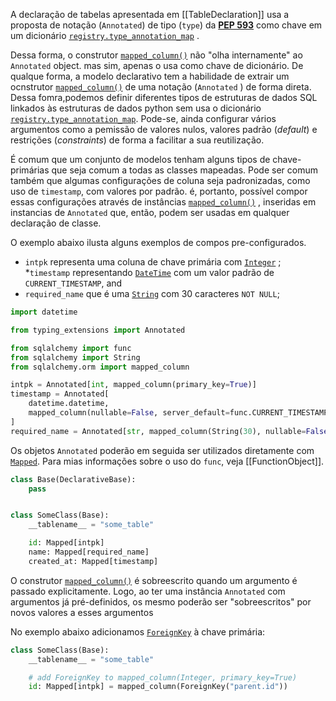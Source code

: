 A declaração de tabelas apresentada em [[TableDeclaration]] usa a proposta de notação (`Annotated`) de tipo (`type`) da [**PEP 593**](https://peps.python.org/pep-0593/)  como chave em um dicionário [`registry.type_annotation_map`](https://docs.sqlalchemy.org/en/20/orm/mapping_api.html#sqlalchemy.orm.registry.params.type_annotation_map "sqlalchemy.orm.registry") . 

Dessa forma, o construtor [`mapped_column()`](https://docs.sqlalchemy.org/en/20/orm/mapping_api.html#sqlalchemy.orm.mapped_column "sqlalchemy.orm.mapped_column") não "olha internamente" ao `Annotated` object. mas sim, apenas o usa como chave de dicionário. De qualque forma, a modelo declarativo tem a habilidade de extrair um ocnstrutor [`mapped_column()`](https://docs.sqlalchemy.org/en/20/orm/mapping_api.html#sqlalchemy.orm.mapped_column "sqlalchemy.orm.mapped_column") de uma notação (`Annotated` ) de forma direta. Dessa fomra,podemos definir diferentes tipos de estruturas de dados SQL linkados às estruturas de dados python sem usa o dicionário [`registry.type_annotation_map`](https://docs.sqlalchemy.org/en/20/orm/mapping_api.html#sqlalchemy.orm.registry.params.type_annotation_map "sqlalchemy.orm.registry"). Pode-se, ainda configurar vários argumentos como a pemissão de valores nulos, valores padrão (*default*) e restrições (*constraints*) de forma a facilitar a sua reutilização.

É comum que um conjunto de modelos tenham alguns tipos de chave-primárias que seja comum a todas as classes mapeadas. Pode ser comum também que algumas configurações de coluna seja padronizadas, como uso de `timestamp`, com valores por padrão. é, portanto, possível compor essas configurações através de instâncias [`mapped_column()`](https://docs.sqlalchemy.org/en/20/orm/mapping_api.html#sqlalchemy.orm.mapped_column "sqlalchemy.orm.mapped_column") , inseridas em instancias de `Annotated` que, então, podem ser usadas em qualquer declaração de classe. 

O exemplo abaixo ilusta alguns exemplos de compos pre-configurados.
* `intpk` representa uma coluna de chave primária com [`Integer`](https://docs.sqlalchemy.org/en/20/core/type_basics.html#sqlalchemy.types.Integer "sqlalchemy.types.Integer") ;
*`timestamp` representando [`DateTime`](https://docs.sqlalchemy.org/en/20/core/type_basics.html#sqlalchemy.types.DateTime "sqlalchemy.types.DateTime") com um valor padrão de `CURRENT_TIMESTAMP`, and
* `required_name` que é uma [`String`](https://docs.sqlalchemy.org/en/20/core/type_basics.html#sqlalchemy.types.String "sqlalchemy.types.String") com 30 caracteres `NOT NULL`;

```python
import datetime

from typing_extensions import Annotated

from sqlalchemy import func
from sqlalchemy import String
from sqlalchemy.orm import mapped_column

intpk = Annotated[int, mapped_column(primary_key=True)]
timestamp = Annotated[
    datetime.datetime,
    mapped_column(nullable=False, server_default=func.CURRENT_TIMESTAMP()),
]
required_name = Annotated[str, mapped_column(String(30), nullable=False)]
```

Os objetos `Annotated` poderão em seguida ser utilizados diretamente com [`Mapped`](https://docs.sqlalchemy.org/en/20/orm/internals.html#sqlalchemy.orm.Mapped "sqlalchemy.orm.Mapped"). Para mias informações sobre o uso do `func`, veja [[FunctionObject]].

```python
class Base(DeclarativeBase):
    pass


class SomeClass(Base):
    __tablename__ = "some_table"

    id: Mapped[intpk]
    name: Mapped[required_name]
    created_at: Mapped[timestamp]
```

O construtor [`mapped_column()`](https://docs.sqlalchemy.org/en/20/orm/mapping_api.html#sqlalchemy.orm.mapped_column "sqlalchemy.orm.mapped_column") é sobreescrito quando um argumento é passado explicitamente. Logo, ao ter uma instância `Annotated` com argumentos já pré-definidos, os mesmo poderão ser "sobreescritos" por novos valores a esses argumentos

No exemplo abaixo adicionamos [`ForeignKey`](https://docs.sqlalchemy.org/en/20/core/constraints.html#sqlalchemy.schema.ForeignKey "sqlalchemy.schema.ForeignKey") à chave primária:

```python
class SomeClass(Base):
    __tablename__ = "some_table"

    # add ForeignKey to mapped_column(Integer, primary_key=True)
    id: Mapped[intpk] = mapped_column(ForeignKey("parent.id"))
```
